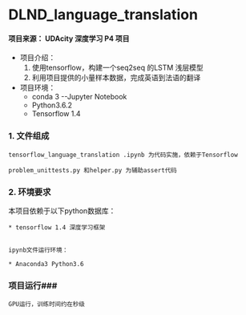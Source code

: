 # DLND_language_translation

#### 项目来源： UDAcity 深度学习 P4 项目 ####

- 项目介绍：
  1. 使用tensorflow，构建一个seq2seq 的LSTM 浅层模型
  2. 利用项目提供的小量样本数据，完成英语到法语的翻译
- 项目环境：
  - conda 3 --Jupyter Notebook
  - Python3.6.2
  - Tensorflow 1.4
  
### 1. 文件组成 ###

    tensorflow_language_translation .ipynb 为代码实施，依赖于Tensorflow
	
  	problem_unittests.py 和helper.py 为辅助assert代码


### 2. 环境要求 ###
   本项目依赖于以下python数据库：

    
    * tensorflow 1.4 深度学习框架
       
   
	ipynb文件运行环境：

    * Anaconda3 Python3.6
    
       
### 项目运行###
    
    GPU运行，训练时间约在秒级
